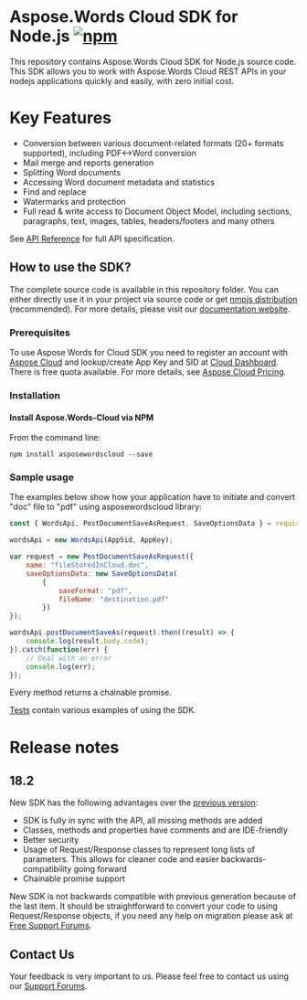 # Aspose.Words Cloud SDK for Node.js [![npm](https://badge.fury.io/js/asposewordscloud.svg)](https://www.npmjs.com/package/asposewordscloud)
This repository contains Aspose.Words Cloud SDK for Node.js source code. This SDK allows you to work with Aspose.Words Cloud REST APIs in your nodejs applications quickly and easily, with zero initial cost.

# Key Features
* Conversion between various document-related formats (20+ formats supported), including PDF<->Word conversion
* Mail merge and reports generation 
* Splitting Word documents
* Accessing Word document metadata and statistics
* Find and replace
* Watermarks and protection
* Full read & write access to Document Object Model, including sections, paragraphs, text, images, tables, headers/footers and many others

See [API Reference](https://apireference.aspose.cloud/words/) for full API specification.

## How to use the SDK?
The complete source code is available in this repository folder. You can either directly use it in your project via source code or get [nmpjs distribution](https://www.npmjs.com/package/asposewordscloud) (recommended). For more details, please visit our [documentation website](https://docs.aspose.cloud/display/wordscloud/Available+SDKs).

### Prerequisites

To use Aspose Words for Cloud SDK you need to register an account with [Aspose Cloud](https://www.aspose.cloud/) and lookup/create App Key and SID at [Cloud Dashboard](https://dashboard.aspose.cloud/#/apps). There is free quota available. For more details, see [Aspose Cloud Pricing](https://purchase.aspose.cloud/pricing).

### Installation

#### Install Aspose.Words-Cloud via NPM

From the command line:

	npm install asposewordscloud --save


### Sample usage

The examples below show how your application have to initiate and convert "doc" file to "pdf" using asposewordscloud library:
``` js
const { WordsApi, PostDocumentSaveAsRequest, SaveOptionsData } = require("asposewordscloud");

wordsApi = new WordsApi(AppSid, AppKey);

var request = new PostDocumentSaveAsRequest({
    name: "fileStoredInCloud.doc",
    saveOptionsData: new SaveOptionsData(
        {
            saveFormat: "pdf",
            fileName: "destination.pdf"
        })
});

wordsApi.postDocumentSaveAs(request).then((result) => {    
    console.log(result.body.code);    
}).catch(function(err) {
    // Deal with an error
    console.log(err);
});

```

Every method returns a chainable promise.

[Tests](test) contain various examples of using the SDK.

# Release notes
## 18.2
New SDK has the following advantages over the [previous version](https://github.com/aspose-words/Aspose.Words-for-Cloud):
+ SDK is fully in sync with the API, all missing methods are added
+ Classes, methods and properties have comments and are IDE-friendly
+ Better security
+ Usage of Request/Response classes to represent long lists of parameters. This allows for cleaner code and easier backwards-compatibility going forward
+ Chainable promise support

New SDK is not backwards compatible with previous generation because of the last item. It should be straightforward to convert your code to using Request/Response objects, if you need any help on migration please ask at [Free Support Forums](https://forum.aspose.cloud/c/words).

## Contact Us
Your feedback is very important to us. Please feel free to contact us using our [Support Forums](https://forum.aspose.cloud/c/words).
